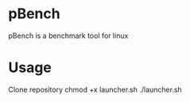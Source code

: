 # pBench
pBench is a benchmark tool for linux

# Usage
Clone repository
chmod +x launcher.sh
./launcher.sh
